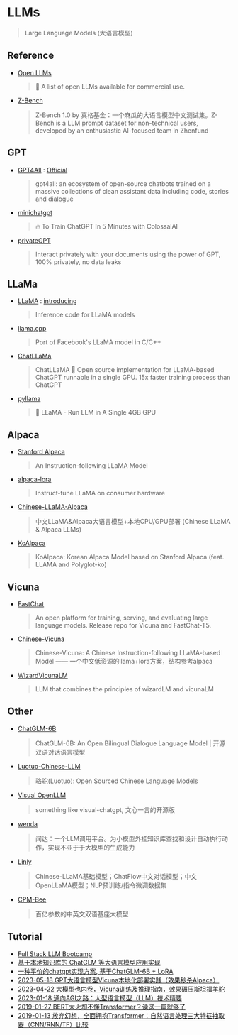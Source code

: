 # LLMs 
> Large Language Models (大语言模型)

## Reference

- [Open LLMs](https://github.com/eugeneyan/open-llms)
    > 🤖 A list of open LLMs available for commercial use.   
- [Z-Bench](https://github.com/zhenbench/z-bench)
    > Z-Bench 1.0 by 真格基金：一个麻瓜的大语言模型中文测试集。Z-Bench is a LLM prompt dataset for non-technical users, developed by an enthusiastic AI-focused team in Zhenfund

## GPT

- [GPT4All](https://github.com/nomic-ai/gpt4all) : [Official](https://gpt4all.io)
    > gpt4all: an ecosystem of open-source chatbots trained on a massive collections of clean assistant data including code, stories and dialogue
- [minichatgpt](https://github.com/juncongmoo/minichatgpt) 
    > 🔥 To Train ChatGPT In 5 Minutes with ColossalAI
- [privateGPT](https://github.com/imartinez/privateGPT)
    > Interact privately with your documents using the power of GPT, 100% privately, no data leaks

## LLaMa

- [LLaMA](https://github.com/facebookresearch/llama) : [introducing](https://ai.facebook.com/blog/large-language-model-llama-meta-ai/)
    > Inference code for LLaMA models
- [llama.cpp](https://github.com/ggerganov/llama.cpp)
    > Port of Facebook's LLaMA model in C/C++
- [ChatLLaMa](https://github.com/juncongmoo/chatllama)
    > ChatLLaMA 📢 Open source implementation for LLaMA-based ChatGPT runnable in a single GPU. 15x faster training process than ChatGPT
- [pyllama](https://github.com/juncongmoo/pyllama)
    > 🦙 LLaMA - Run LLM in A Single 4GB GPU

## Alpaca

- [Stanford Alpaca](https//github.com/tatsu-lab/stanford_alpaca)
    > An Instruction-following LLaMA Model
- [alpaca-lora](https://github.com/tloen/alpaca-lora)
    > Instruct-tune LLaMA on consumer hardware
- [Chinese-LLaMA-Alpaca](https://github.com/ymcui/Chinese-LLaMA-Alpaca)
    > 中文LLaMA&Alpaca大语言模型+本地CPU/GPU部署 (Chinese LLaMA & Alpaca LLMs)
- [KoAlpaca](https://github.com/Beomi/KoAlpaca)
    > KoAlpaca: Korean Alpaca Model based on Stanford Alpaca (feat. LLAMA and Polyglot-ko)

## Vicuna

- [FastChat](https://github.com/lm-sys/FastChat)
    > An open platform for training, serving, and evaluating large language models. Release repo for Vicuna and FastChat-T5.
- [Chinese-Vicuna](https://github.com/Facico/Chinese-Vicuna)
    > Chinese-Vicuna: A Chinese Instruction-following LLaMA-based Model —— 一个中文低资源的llama+lora方案，结构参考alpaca
- [WizardVicunaLM](https://github.com/melodysdreamj/WizardVicunaLM)
    > LLM that combines the principles of wizardLM and vicunaLM

## Other

- [ChatGLM-6B](https://github.com/THUDM/ChatGLM-6B)
    > ChatGLM-6B: An Open Bilingual Dialogue Language Model | 开源双语对话语言模型
- [Luotuo-Chinese-LLM](https://github.com/LC1332/Luotuo-Chinese-LLM)
    > 骆驼(Luotuo): Open Sourced Chinese Language Models
- [Visual OpenLLM](https://github.com/visual-openllm/visual-openllm)
    > something like visual-chatgpt, 文心一言的开源版
- [wenda](https://github.com/wenda-LLM/wenda)
    > 闻达：一个LLM调用平台。为小模型外挂知识库查找和设计自动执行动作，实现不亚于于大模型的生成能力
- [Linly](https://github.com/CVI-SZU/Linly)
    > Chinese-LLaMA基础模型；ChatFlow中文对话模型；中文OpenLLaMA模型；NLP预训练/指令微调数据集
- [CPM-Bee](https://github.com/OpenBMB/CPM-Bee)
    > 百亿参数的中英文双语基座大模型
    
## Tutorial

- [Full Stack LLM Bootcamp](https://github.com/the-full-stack/website)
- [基于本地知识库的 ChatGLM 等大语言模型应用实现](https://github.com/imClumsyPanda/langchain-ChatGLM)
- [一种平价的chatgpt实现方案, 基于ChatGLM-6B + LoRA](https://github.com/mymusise/ChatGLM-Tuning)
- [2023-05-18 GPT大语言模型Vicuna本地化部署实践（效果秒杀Alpaca）](https://zhuanlan.zhihu.com/p/630287397)
- [2023-04-22 大模型也内卷，Vicuna训练及推理指南，效果碾压斯坦福羊驼](https://zhuanlan.zhihu.com/p/624012908)
- [2023-01-18 通向AGI之路：大型语言模型（LLM）技术精要](https://zhuanlan.zhihu.com/p/597586623)
- [2019-01-27 BERT大火却不懂Transformer？读这一篇就够了](https://zhuanlan.zhihu.com/p/54356280)
- [2019-01-13 放弃幻想，全面拥抱Transformer：自然语言处理三大特征抽取器（CNN/RNN/TF）比较](https://zhuanlan.zhihu.com/p/54743941)